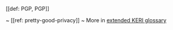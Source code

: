 [[def: PGP, PGP]]

~ [[ref: pretty-good-privacy]]
~ More in <a href="https://weboftrust.github.io/WOT-terms/docs/glossary/PGP">extended KERI glossary</a>
